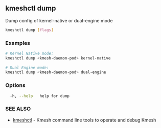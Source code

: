 ## kmeshctl dump

Dump config of kernel-native or dual-engine mode

```bash
kmeshctl dump [flags]
```

### Examples

```bash
# Kernel Native mode:
kmeshctl dump <kmesh-daemon-pod> kernel-native
   
# Dual Engine mode:
kmeshctl dump <kmesh-daemon-pod> dual-engine
```

### Options

```bash
  -h, --help   help for dump
```

### SEE ALSO

* [kmeshctl](kmeshctl.md) - Kmesh command line tools to operate and debug Kmesh
